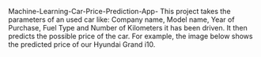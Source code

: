  Machine-Learning-Car-Price-Prediction-App-
 This project takes the parameters of an used car like: Company name, Model name, Year of Purchase, Fuel Type and Number of Kilometers
 it has been driven. It then predicts the possible price of the car. For example, the image below shows the predicted price of our Hyundai Grand i10.
